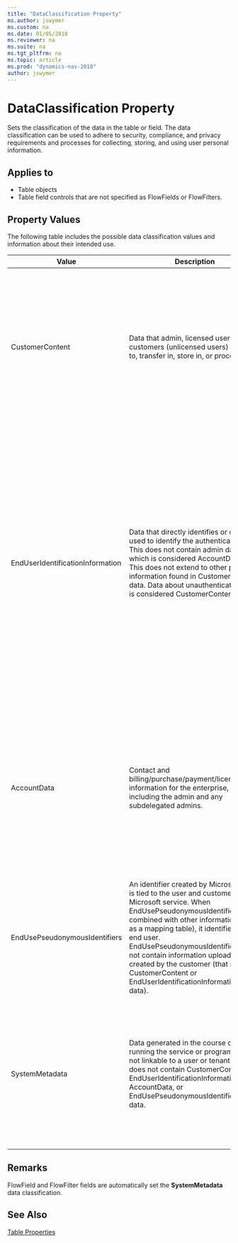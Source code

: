 ```yaml
---
title: "DataClassification Property"
ms.author: jswymer
ms.custom: na
ms.date: 01/05/2018
ms.reviewer: na
ms.suite: na
ms.tgt_pltfrm: na
ms.topic: article
ms.prod: "dynamics-nav-2018"
author: jswymer
---
```


# DataClassification Property
Sets the classification of the data in the table or field. The data classification can be used to adhere to security, compliance, and privacy requirements and processes for collecting, storing, and using user personal information.  

## Applies to  

-   Table objects
-   Table field controls that are not specified as FlowFields or FlowFilters.

## Property Values  
The following table includes the possible data classification values and information about their intended use.

|Value|Description| Example |
|---------------|---------------------|----|  
|CustomerContent|Data that admin, licensed users, and customers (unlicensed users) provide to, transfer in, store in, or process in.| <ul><li>Customer-owned/provided secrets (for example, passwords, certificates, encryption keys, storage keys)</li><li>Customer generated blob or structured storage data</li><li>Inferences when CustomerContent data remains</li><li>Machine learning built models with data that is private/unique to a customer (for example, tenant specific dictionaries).</li><li>Contact lists</li><li>Email body or attachments</li><li>IM or Voice communications</li><li>SharePointSite content</li></ul>|
|EndUserIdentificationInformation|Data that directly identifies or could be used to identify the authenticated user. This does not contain admin data, which is considered AccountData data. This does not extend to other personal information found in CustomerContent data. Data about unauthenticated users is considered CustomerContent data. |<ul><li>User-specific IP address (IPv4)</li><li>Interface ID (last 64 bits of IPv6 address)</li><li>User Principle Name  (name@company.com)</li><li>Local-part of e-mail address (name@contoso.com)</li><li>Email subject line</li><li> User name or display name, Office number, Employee ID</li><li>Address book data</li><li>Location information of a person (including latitude/longitude)</li><li>User’s machine name </li><li>Behavioral/usage data that is linkable to an individual user</li><li>Customer-created Active Directory data (for example, identities or user names of AD end-users)</li><li>Customer Global Address List (GAL) Data (for example, name, office address, phone numbers, manager/direct reports, job title, distribution group memberships). </li><li>Full browser fingerprint</li><li>E-mail attachment names and pathh information for users’ documents. </li></ul>| 
|AccountData|Contact and billing/purchase/payment/license information for the enterprise, including the admin and any subdelegated admins.|<ul><li>Customer’s provisioning information</li><li>Account configuration and billing data </li><li>Tenant administrator contact information (for example, tenant administrator’s name, address, e-mail address, phone number).  Note: Contact information for users other than the tenant admin is considered EndUserIdentificationInformation.</li><li>Information about service health of customer machines and applications, registry data, and error-tracking files.</li><li>Licensing and purchase information.  </li></ul>|  
|EndUsePseudonymousIdentifiers|An identifier created by Microsoft that is tied to the user and customer of a Microsoft service.  When EndUsePseudonymousIdentifiers is combined with other information (such as a mapping table), it identifies the end user. EndUsePseudonymousIdentifiers does not contain information uploaded or created by the customer (that is CustomerContent or EndUserIdentificationInformation data). |<ul><li>User GUIDs or PUIDs. Other common GUIDs include: machine IDs, device IDs - Session IDs </li><li>Salted hashed EndUserIdentificationInformation data, while Microsoft retains the salt</li><li>Encrypted EEndUserIdentificationInformation data for which Microsoft retains the encryption key and can decrypt.</li></ul>|
|SystemMetadata|Data generated in the course of running the service or program that is not linkable to a user or tenant.  This does not contain CustomerContent, EndUserIdentificationInformation, AccountData, or EndUsePseudonymousIdentifiersPublic data.| <ul><li>Event logs</li><li>Access Control logs</li><li>Account information belonging to Microsoft operations personnel</li><li>Microsoft server names/server IPs</li><li>Behavioral/Usage Data</li><li>Server patching and vulnerability data</li><li>Service configuration data</li><li>Telemetry (on-prem or cloud)</li><li>SQM Data</li><li>Telecomunication region specific SHORT CODE phone numbers (for example, 911 )</li></ul>|  


## Remarks  
FlowField and FlowFilter fields are automatically set the **SystemMetadata** data classification.  
  
## See Also
[Table Properties](table-properties.md)  

